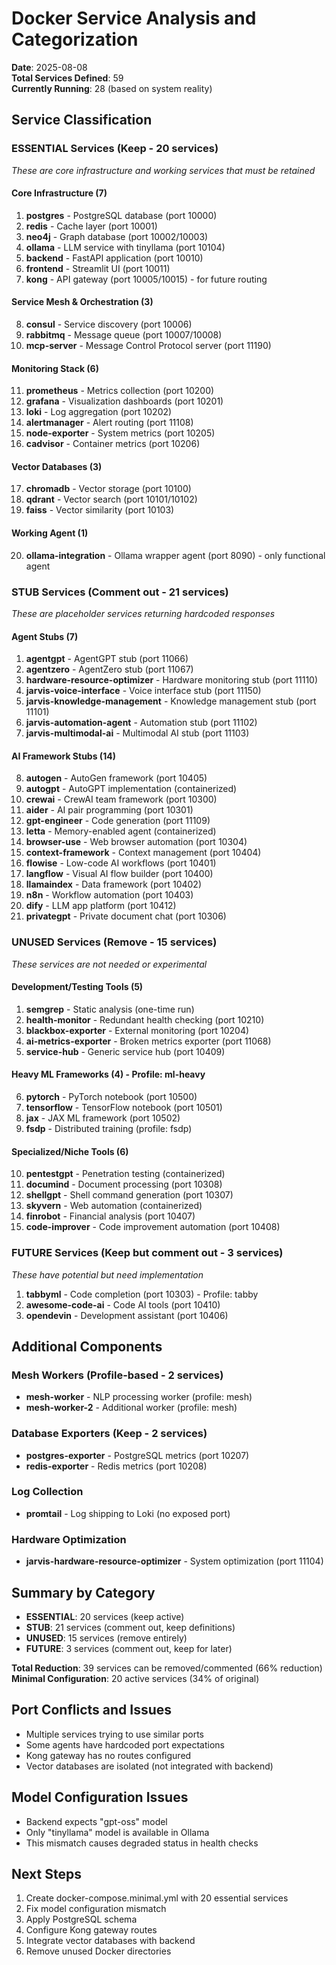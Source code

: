 # Docker Service Analysis and Categorization
**Date**: 2025-08-08  
**Total Services Defined**: 59  
**Currently Running**: 28 (based on system reality)  

## Service Classification

### ESSENTIAL Services (Keep - 20 services)
*These are core infrastructure and working services that must be retained*

#### Core Infrastructure (7)
1. **postgres** - PostgreSQL database (port 10000)
2. **redis** - Cache layer (port 10001) 
3. **neo4j** - Graph database (port 10002/10003)
4. **ollama** - LLM service with tinyllama (port 10104)
5. **backend** - FastAPI application (port 10010)
6. **frontend** - Streamlit UI (port 10011)
7. **kong** - API gateway (port 10005/10015) - for future routing

#### Service Mesh & Orchestration (3)  
8. **consul** - Service discovery (port 10006)
9. **rabbitmq** - Message queue (port 10007/10008)
10. **mcp-server** - Message Control Protocol server (port 11190)

#### Monitoring Stack (6)
11. **prometheus** - Metrics collection (port 10200)
12. **grafana** - Visualization dashboards (port 10201) 
13. **loki** - Log aggregation (port 10202)
14. **alertmanager** - Alert routing (port 11108)
15. **node-exporter** - System metrics (port 10205)
16. **cadvisor** - Container metrics (port 10206)

#### Vector Databases (3)
17. **chromadb** - Vector storage (port 10100)
18. **qdrant** - Vector search (port 10101/10102) 
19. **faiss** - Vector similarity (port 10103)

#### Working Agent (1)
20. **ollama-integration** - Ollama wrapper agent (port 8090) - only functional agent

### STUB Services (Comment out - 21 services)
*These are placeholder services returning hardcoded responses*

#### Agent Stubs (7)
1. **agentgpt** - AgentGPT stub (port 11066)
2. **agentzero** - AgentZero stub (port 11067)  
3. **hardware-resource-optimizer** - Hardware monitoring stub (port 11110)
4. **jarvis-voice-interface** - Voice interface stub (port 11150)
5. **jarvis-knowledge-management** - Knowledge management stub (port 11101)
6. **jarvis-automation-agent** - Automation stub (port 11102)
7. **jarvis-multimodal-ai** - Multimodal AI stub (port 11103)

#### AI Framework Stubs (14)
8. **autogen** - AutoGen framework (port 10405)
9. **autogpt** - AutoGPT implementation (containerized)
10. **crewai** - CrewAI team framework (port 10300)
11. **aider** - AI pair programming (port 10301)
12. **gpt-engineer** - Code generation (port 11109)
13. **letta** - Memory-enabled agent (containerized)
14. **browser-use** - Web browser automation (port 10304)
15. **context-framework** - Context management (port 10404)
16. **flowise** - Low-code AI workflows (port 10401)
17. **langflow** - Visual AI flow builder (port 10400)
18. **llamaindex** - Data framework (port 10402)
19. **n8n** - Workflow automation (port 10403)
20. **dify** - LLM app platform (port 10412)
21. **privategpt** - Private document chat (port 10306)

### UNUSED Services (Remove - 15 services)  
*These services are not needed or experimental*

#### Development/Testing Tools (5)
1. **semgrep** - Static analysis (one-time run)
2. **health-monitor** - Redundant health checking (port 10210)
3. **blackbox-exporter** - External monitoring (port 10204) 
4. **ai-metrics-exporter** - Broken metrics exporter (port 11068)
5. **service-hub** - Generic service hub (port 10409)

#### Heavy ML Frameworks (4) - Profile: ml-heavy
6. **pytorch** - PyTorch notebook (port 10500)
7. **tensorflow** - TensorFlow notebook (port 10501)
8. **jax** - JAX ML framework (port 10502)
9. **fsdp** - Distributed training (profile: fsdp)

#### Specialized/Niche Tools (6)
10. **pentestgpt** - Penetration testing (containerized)
11. **documind** - Document processing (port 10308)
12. **shellgpt** - Shell command generation (port 10307)
13. **skyvern** - Web automation (containerized)  
14. **finrobot** - Financial analysis (port 10407)
15. **code-improver** - Code improvement automation (port 10408)

### FUTURE Services (Keep but comment out - 3 services)
*These have potential but need implementation*

1. **tabbyml** - Code completion (port 10303) - Profile: tabby
2. **awesome-code-ai** - Code AI tools (port 10410)
3. **opendevin** - Development assistant (port 10406)

## Additional Components

### Mesh Workers (Profile-based - 2 services)
- **mesh-worker** - NLP processing worker (profile: mesh)
- **mesh-worker-2** - Additional worker (profile: mesh)

### Database Exporters (Keep - 2 services)
- **postgres-exporter** - PostgreSQL metrics (port 10207)  
- **redis-exporter** - Redis metrics (port 10208)

### Log Collection
- **promtail** - Log shipping to Loki (no exposed port)

### Hardware Optimization
- **jarvis-hardware-resource-optimizer** - System optimization (port 11104)

## Summary by Category
- **ESSENTIAL**: 20 services (keep active)
- **STUB**: 21 services (comment out, keep definitions)  
- **UNUSED**: 15 services (remove entirely)
- **FUTURE**: 3 services (comment out, keep for later)

**Total Reduction**: 39 services can be removed/commented (66% reduction)  
**Minimal Configuration**: 20 active services (34% of original)

## Port Conflicts and Issues
- Multiple services trying to use similar ports
- Some agents have hardcoded port expectations
- Kong gateway has no routes configured
- Vector databases are isolated (not integrated with backend)

## Model Configuration Issues  
- Backend expects "gpt-oss" model
- Only "tinyllama" model is available in Ollama
- This mismatch causes degraded status in health checks

## Next Steps
1. Create docker-compose.minimal.yml with 20 essential services
2. Fix model configuration mismatch  
3. Apply PostgreSQL schema
4. Configure Kong gateway routes
5. Integrate vector databases with backend
6. Remove unused Docker directories